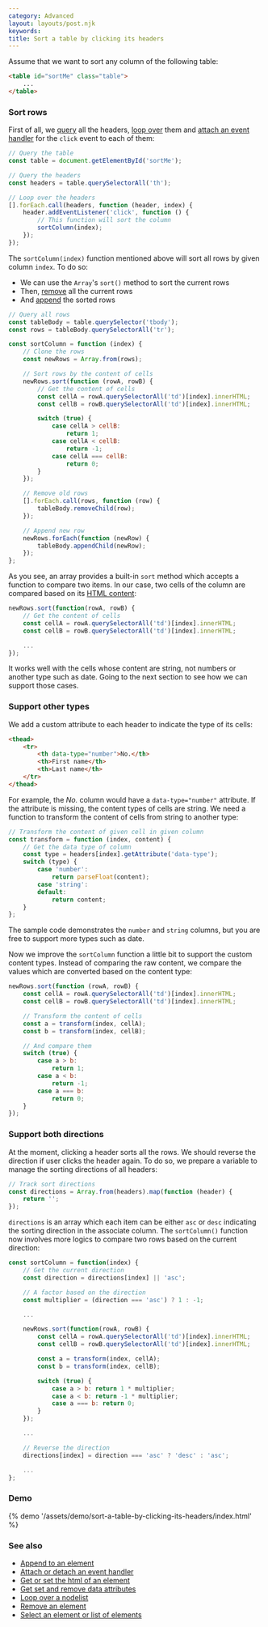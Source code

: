 ```yaml
---
category: Advanced
layout: layouts/post.njk
keywords:
title: Sort a table by clicking its headers
---
```


Assume that we want to sort any column of the following table:

```html
<table id="sortMe" class="table">
    ...
</table>
```

### Sort rows

First of all, we [query](/select-an-element-or-list-of-elements) all the headers, [loop over](/loop-over-a-nodelist) them and [attach an event handler](/attach-or-detach-an-event-handler) for the `click` event to each of them:

```js
// Query the table
const table = document.getElementById('sortMe');

// Query the headers
const headers = table.querySelectorAll('th');

// Loop over the headers
[].forEach.call(headers, function (header, index) {
    header.addEventListener('click', function () {
        // This function will sort the column
        sortColumn(index);
    });
});
```

The `sortColumn(index)` function mentioned above will sort all rows by given column `index`. To do so:

-   We can use the `Array`'s `sort()` method to sort the current rows
-   Then, [remove](/remove-an-element) all the current rows
-   And [append](/append-to-an-element) the sorted rows

```js
// Query all rows
const tableBody = table.querySelector('tbody');
const rows = tableBody.querySelectorAll('tr');

const sortColumn = function (index) {
    // Clone the rows
    const newRows = Array.from(rows);

    // Sort rows by the content of cells
    newRows.sort(function (rowA, rowB) {
        // Get the content of cells
        const cellA = rowA.querySelectorAll('td')[index].innerHTML;
        const cellB = rowB.querySelectorAll('td')[index].innerHTML;

        switch (true) {
            case cellA > cellB:
                return 1;
            case cellA < cellB:
                return -1;
            case cellA === cellB:
                return 0;
        }
    });

    // Remove old rows
    [].forEach.call(rows, function (row) {
        tableBody.removeChild(row);
    });

    // Append new row
    newRows.forEach(function (newRow) {
        tableBody.appendChild(newRow);
    });
};
```

As you see, an array provides a built-in `sort` method which accepts a function to compare two items. In our case, two cells of the column are compared based on its [HTML content](/get-or-set-the-html-of-an-element):

```js
newRows.sort(function(rowA, rowB) {
    // Get the content of cells
    const cellA = rowA.querySelectorAll('td')[index].innerHTML;
    const cellB = rowB.querySelectorAll('td')[index].innerHTML;

    ...
});
```

It works well with the cells whose content are string, not numbers or another type such as date. Going to the next section to see how we can support those cases.

### Support other types

We add a custom attribute to each header to indicate the type of its cells:

```html
<thead>
    <tr>
        <th data-type="number">No.</th>
        <th>First name</th>
        <th>Last name</th>
    </tr>
</thead>
```

For example, the _No._ column would have a `data-type="number"` attribute. If the attribute is missing, the content types of cells are string. We need a function to transform the content of cells from string to another type:

```js
// Transform the content of given cell in given column
const transform = function (index, content) {
    // Get the data type of column
    const type = headers[index].getAttribute('data-type');
    switch (type) {
        case 'number':
            return parseFloat(content);
        case 'string':
        default:
            return content;
    }
};
```

The sample code demonstrates the `number` and `string` columns, but you are free to support more types such as date.

Now we improve the `sortColumn` function a little bit to support the custom content types. Instead of comparing the raw content, we compare the values which are converted based on the content type:

```js
newRows.sort(function (rowA, rowB) {
    const cellA = rowA.querySelectorAll('td')[index].innerHTML;
    const cellB = rowB.querySelectorAll('td')[index].innerHTML;

    // Transform the content of cells
    const a = transform(index, cellA);
    const b = transform(index, cellB);

    // And compare them
    switch (true) {
        case a > b:
            return 1;
        case a < b:
            return -1;
        case a === b:
            return 0;
    }
});
```

### Support both directions

At the moment, clicking a header sorts all the rows. We should reverse the direction if user clicks the header again. To do so, we prepare a variable to manage the sorting directions of all headers:

```js
// Track sort directions
const directions = Array.from(headers).map(function (header) {
    return '';
});
```

`directions` is an array which each item can be either `asc` or `desc` indicating the sorting direction in the associate column. The `sortColumn()` function now involves more logics to compare two rows based on the current direction:

```js
const sortColumn = function(index) {
    // Get the current direction
    const direction = directions[index] || 'asc';

    // A factor based on the direction
    const multiplier = (direction === 'asc') ? 1 : -1;

    ...

    newRows.sort(function(rowA, rowB) {
        const cellA = rowA.querySelectorAll('td')[index].innerHTML;
        const cellB = rowB.querySelectorAll('td')[index].innerHTML;

        const a = transform(index, cellA);
        const b = transform(index, cellB);

        switch (true) {
            case a > b: return 1 * multiplier;
            case a < b: return -1 * multiplier;
            case a === b: return 0;
        }
    });

    ...

    // Reverse the direction
    directions[index] = direction === 'asc' ? 'desc' : 'asc';

    ...
};
```

### Demo

{% demo '/assets/demo/sort-a-table-by-clicking-its-headers/index.html' %}

### See also

-   [Append to an element](/append-to-an-element)
-   [Attach or detach an event handler](/attach-or-detach-an-event-handler)
-   [Get or set the html of an element](/get-or-set-the-html-of-an-element)
-   [Get set and remove data attributes](/get-set-and-remove-data-attributes)
-   [Loop over a nodelist](/loop-over-a-nodelist)
-   [Remove an element](/remove-an-element)
-   [Select an element or list of elements](/select-an-element-or-list-of-elements)

